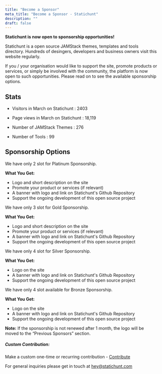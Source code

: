 ```yaml
---
title: "Become a Sponsor"
meta_title: "Become a Sponsor - Statichunt"
description: ""
draft: false
---
```



**Statichunt is now open to sponsorship opportunities!**

Statichunt is a open source JAMStack themes, templates and tools directory. Hundreds of desingers, developers and business owners visit this website regularly. 

If you / your organisation would like to support the site, promote products or services, or simply be involved with the community, the platform is now open to such opportunities. Please read on to see the available sponsorship options.

## Stats

- Visitors in March on Statichunt : 2403

- Page views in March on Statichunt : 18,119

- Number of JAMStack Themes : 276

- Number of Tools : 99


## Sponsorship Options 

<Sponsor title="Platinum Sponsorship" type="platinum" price="1000" paddle="https://buy.paddle.com/product/822222">

We have only 2 slot for Platinum Sponsorship.

**What You Get:**

- Logo and short description on the site
- Promote your product or services (if relevant)
- A banner with logo and link on Statichunt's Github Repository
- Support the ongoing development of this open source project
</Sponsor>

<Sponsor title="Gold Sponsorship" type="gold" price="500" paddle="https://buy.paddle.com/product/822223">

We have only 3 slot for Gold Sponsorship.

**What You Get:**

- Logo and short description on the site
- Promote your product or services (if relevant)
- A banner with logo and link on Statichunt's Github Repository
- Support the ongoing development of this open source project
</Sponsor>

<Sponsor title="Silver Sponsorship" type="silver" price="300" paddle="https://buy.paddle.com/product/822224">

We have only 4 slot for Silver Sponsorship.

**What You Get:**

- Logo on the site
- A banner with logo and link on Statichunt's Github Repository
- Support the ongoing development of this open source project
</Sponsor>

<Sponsor title="Bronze Sponsorship" type="bronze" price="200" paddle="https://buy.paddle.com/product/820202">

We have only 4 slot available for Bronze Sponsorship.

**What You Get:**

- Logo on the site
- A banner with logo and link on Statichunt's Github Repository
- Support the ongoing development of this open source project
</Sponsor>


**Note:** If the sponsorship is not renewed after 1 month, the logo will be moved to the “Previous Sponsors” section. 

##### Custom Contribution:

Make a custom one-time or recurring contribution - <a href="https://www.buymeacoffee.com/statichunt " target="_blank" rel="nofollow noopener noreferrer"> Contribute </a>


For general inquiries please get in touch at hey@statichunt.com 
